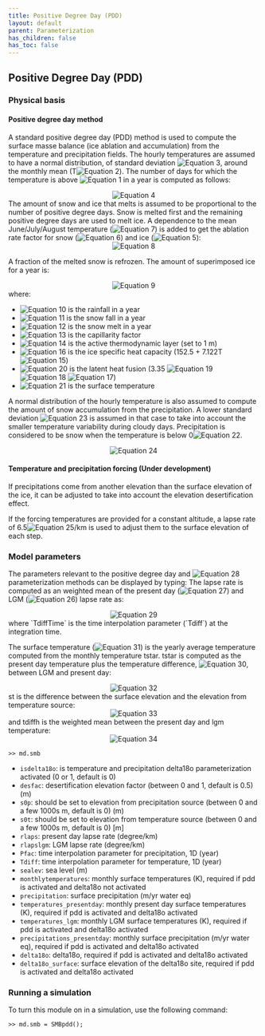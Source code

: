 ```yaml
---
title: Positive Degree Day (PDD)
layout: default
parent: Parameterization
has_children: false
has_toc: false
---
```


## Positive Degree Day (PDD)

### Physical basis
#### Positive degree day method
A standard positive degree day (PDD) method is used to compute the surface masse balance (ice ablation and accumulation) from the temperature and precipitation fields. The hourly temperatures are assumed to have a normal distribution, of standard deviation <img src="https://latex.codecogs.com/svg.latex?\sigma_{PDD} = 5.5\,^{\circ}\mathrm{C}" alt="Equation 3">, around the monthly mean (T<img src="https://latex.codecogs.com/svg.latex?_m" alt="Equation 2">). The number of days for which the temperature is above <img src="https://latex.codecogs.com/svg.latex?0\,^{\circ}\mathrm{C}" alt="Equation 1"> in a year is computed as follows:

<div align="center"><img src="https://latex.codecogs.com/svg.latex?
\text{PDD} =\frac{1}{\sigma_{PDD}\sqrt{2\pi}}\int_{0}^{1year}\int_{0\,^{\circ}\mathrm{C}}^{T_m+2.5\sigma_{PDD}}T exp\left[\frac{-(T-T_m)^2}{2\sigma_{PDD}^2} \right] \;dT\,dt" alt="Equation 4"></div>
The amount of snow and ice that melts is assumed to be proportional to the number of positive degree days. Snow is melted first and the remaining positive degree days are used to melt ice. A dependence to the mean June/July/August temperature (<img src="https://latex.codecogs.com/svg.latex?T_{jja}" alt="Equation 7">) is added to get the ablation rate factor for snow (<img src="https://latex.codecogs.com/svg.latex?\gamma_{snow}" alt="Equation 6">) and ice (<img src="https://latex.codecogs.com/svg.latex?\gamma_{ice}" alt="Equation 5">):

<div align="center"><img src="https://latex.codecogs.com/svg.latex?
\begin{array}{ccc}\gamma_{\text{ice }} = &\begin{cases}\text{17.22 mm/PDD}                                                     & T_{jja} \le -1\,^{\circ}\mathrm{C},\\\text{0.0067} \times \text{(10-}T_{jja}\text{ )}^3\text{ + 8.3 mm/PDD}  & -1\,^{\circ}\mathrm{C} < T_{jja} < 10\,^{\circ}\mathrm{C},\\\text{8.3 mm/PDD}                                                       & 10\,^{\circ}\mathrm{C} \le T_{jja}\end{cases}\\ \text{and} \\\gamma_{\text{snow }}=&\begin{cases}\text{2.65 mm/PDD}  &                              T_{jja}  \le -1\,^{\circ}\mathrm{C},\\\text{0.15} \times T_{jja} \text{+ 2.8 mm/PDD}\hphantom{mm/PDD}  &         -1\,^{\circ}\mathrm{C} < T_{jja} < 10\,^{\circ}\mathrm{C},\\\text{4.3 mm/PDD}  &                               10\,^{\circ}\mathrm{C} \le T_{jja}\end{cases}\end{array}" alt="Equation 8"></div>

A fraction of the melted snow is refrozen. The amount of superimposed ice for a year is:

<div align="center"><img src="https://latex.codecogs.com/svg.latex?
\text{superimposed ice =}\begin{cases}\text{min[Pr + M, 2.2} \times \text{(Ps - M) - d} \times \text{ci /L} \times \text{min(Tsurf , 0}\,^{\circ}\mathrm{C}\text{)]} & \text{M }<\text{ Ps ,}\\\text{min[Pr + M, d }\times \text{ci /L} \times \text{min(Tsurf , }\,^{\circ}\mathrm{C}\text{)]} & \text{M }>\text{ Ps}\end{cases}" alt="Equation 9"></div>
where:

- <img src="https://latex.codecogs.com/svg.latex?Pr" alt="Equation 10"> is the rainfall in a year
- <img src="https://latex.codecogs.com/svg.latex?Ps" alt="Equation 11"> is the snow fall in a year
- <img src="https://latex.codecogs.com/svg.latex?M" alt="Equation 12"> is the snow melt in a year
- <img src="https://latex.codecogs.com/svg.latex?2.2" alt="Equation 13"> is the capillarity factor
- <img src="https://latex.codecogs.com/svg.latex?d" alt="Equation 14"> is the active thermodynamic layer (set to 1 m)
- <img src="https://latex.codecogs.com/svg.latex?c i" alt="Equation 16"> is the ice specific heat capacity (152.5 + 7.122T <img src="https://latex.codecogs.com/svg.latex?Jkg^{-1} K^{-1}" alt="Equation 15">)
- <img src="https://latex.codecogs.com/svg.latex?L" alt="Equation 20"> is the latent heat fusion (3.35 <img src="https://latex.codecogs.com/svg.latex?\times" alt="Equation 19"> <img src="https://latex.codecogs.com/svg.latex?10^{5}" alt="Equation 18"> <img src="https://latex.codecogs.com/svg.latex?Jkg^{-1}" alt="Equation 17">)
- <img src="https://latex.codecogs.com/svg.latex?Tsurf" alt="Equation 21"> is the surface temperature

A normal distribution of the hourly temperature is also assumed to compute the amount of snow accumulation from the precipitation. A lower standard deviation <img src="https://latex.codecogs.com/svg.latex?\sigma_{RS} = \sigma_{PDD}-0.5" alt="Equation 23"> is assumed in that case to take into account the smaller temperature variability during cloudy days. Precipitation is considered to be snow when the temperature is below 0<img src="https://latex.codecogs.com/svg.latex?\,^{\circ}\mathrm{C}" alt="Equation 22">.

<div align="center"><img src="https://latex.codecogs.com/svg.latex?
\frac{\text{accumulation}}{\text{precipitation}} =\frac{\rho_i}{\rho_w\sigma_{RS}\sqrt{2\pi}}\int_0^{1year}\int_{T_m-2.5\sigma_{RS}}^{0\,^{\circ}\mathrm{C}}exp\left[\frac{-(T-T_m)^2}{2\sigma_{RS}^2} \right] dTdt" alt="Equation 24"></div>

#### Temperature and precipitation forcing (Under development)
If precipitations come from another elevation than the surface elevation of the ice, it can be adjusted to take into account the elevation desertification effect.

If the forcing temperatures are provided for a constant altitude, a lapse rate of 6.5<img src="https://latex.codecogs.com/svg.latex?^\circ" alt="Equation 25">/km is used to adjust them to the surface elevation of each step.

### Model parameters
The parameters relevant to the positive degree day and <img src="https://latex.codecogs.com/svg.latex?\delta^{18}O" alt="Equation 28"> parameterization methods can be displayed by typing: The lapse rate is computed as an weighted mean of the present day (<img src="https://latex.codecogs.com/svg.latex?rlaps" alt="Equation 27">) and LGM (<img src="https://latex.codecogs.com/svg.latex?rlapslgm" alt="Equation 26">) lapse rate as:

<div align="center"><img src="https://latex.codecogs.com/svg.latex?
rtlaps=TdiffTime*rlapslgm + \left(1.-TdiffTime\right)*rlaps" alt="Equation 29"></div>
where `TdiffTime` is the time interpolation parameter (`Tdiff`) at the integration time.

The surface temperature (<img src="https://latex.codecogs.com/svg.latex?Tsurf" alt="Equation 31">) is the yearly average temperature computed from the monthly temperature tstar. tstar is computed as the present day temperature plus the temperature difference, <img src="https://latex.codecogs.com/svg.latex?tdiffh" alt="Equation 30">, between LGM and present day:

<div align="center"><img src="https://latex.codecogs.com/svg.latex?
tstar = tdiffh + TemperaturesPresentday[imonth] - rtlaps \times \max{st,sealev \times 0.001};" alt="Equation 32"></div>
st is the difference between the surface elevation and the elevation from temperature source:

<div align="center"><img src="https://latex.codecogs.com/svg.latex?
st=(s-s0t)/1000" alt="Equation 33"></div>
and tdiffh is the weighted mean between the present day and lgm temperature:

<div align="center"><img src="https://latex.codecogs.com/svg.latex?
tdiffh = TdiffTime \times ( TemperaturesLgm[imonth] - TemperaturesPresentday[imonth] )" alt="Equation 34"></div>

````
>> md.smb
````


- `isdelta18o`:  is temperature and precipitation delta18o parameterization activated (0 or 1, default is 0)
- `desfac`:  desertification elevation factor (between 0 and 1, default is 0.5) (m)
- `s0p`:  should be set to elevation from precipitation source (between 0 and a few 1000s m, default is 0) (m)
- `s0t`:   should be set to elevation from temperature source (between 0 and a few 1000s m, default is 0) [m]
- `rlaps`:  present day lapse rate (degree/km)
- `rlapslgm`: LGM lapse rate (degree/km)
- `Pfac`:  time interpolation parameter for precipitation, 1D (year)
- `Tdiff`: time interpolation parameter for temperature, 1D (year)
- `sealev`:  sea level (m)
- `monthlytemperatures`:  monthly surface temperatures (K), required if pdd is activated and delta18o not activated
- `precipitation`:  surface precipitation (m/yr water eq)
- `temperatures_presentday`:  monthly present day surface temperatures (K), required if pdd is activated and delta18o activated
- `temperatures_lgm`:  monthly LGM surface temperatures (K), required if pdd is activated and delta18o activated
- `precipitations_presentday`:  monthly surface precipitation (m/yr water eq), required if pdd is activated and delta18o activated
- `delta18o`:  delta18o, required if pdd is activated and delta18o activated
- `delta18o_surface`:  surface elevation of the delta18o site, required if pdd is activated and delta18o activated

### Running a simulation
To turn this module on in a simulation, use the following command:
````
>> md.smb = SMBpdd();
````

